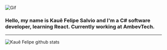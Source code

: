 ![Gif](https://user-images.githubusercontent.com/kauesalvio/kauesalvio/main/rain.gif)
### Hello, my name is Kauê Felipe Salvio and I'm a C# software developer, learning React. Currently working at AmbevTech. 
***
![Kauê Felipe github stats](https://github-readme-stats.vercel.app/api?username=kauesalvio&theme=tokyonight&show_icons=true)

